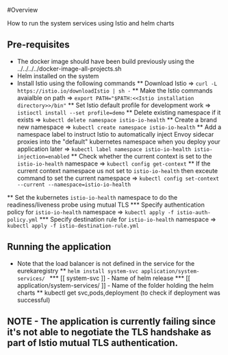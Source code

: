#Overview

How to run the system services using Istio and helm charts

## Pre-requisites

* The docker image should have been build previously using the ../../../../docker-image-all-projects.sh
* Helm installed on the system
* Install Istio using the following commands
** Download Istio => `curl -L https://istio.io/downloadIstio | sh -`
** Make the Istio commands avaialble on path => `export PATH="$PATH:<<Istio installation directory>>/bin"`
** Set Istio default profile for development work => `istioctl install --set profile=demo`
** Delete existing namespace if it exists => `kubectl delete namespace istio-io-health`
** Create a brand new namespace => `kubectl create namespace istio-io-health`
** Add a namespace label to instruct Istio to automatically inject Envoy sidecar proxies into the "default" kubernetes namespace when you deploy your application later => `kubectl label namespace istio-io-health istio-injection=enabled`
** Check whether the current context is set to the `istio-io-health` namespace => `kubectl config get-context`
** If the current context namespace us not set to `istio-io-health` then exceute command to set the current namespace => `kubectl config set-context --current --namespace=istio-io-health`

** Set the kubernetes `istio-io-health` namespace to do the readiness/liveness probe using mutual TLS
*** Specify authentication policy for `istio-io-health` namespace => `kubectl apply -f istio-auth-policy.yml`
*** Specify destination rule for `istio-io-health` namespace => `kubectl apply -f istio-destination-rule.yml`

## Running the application
* Note that the load balancer is not defined in the service for the eurekaregistry
** `helm install system-svc application/system-services/ `
*** [[ system-svc ]] - Name of helm release
*** [[ application/system-services/ ]] - Name of the folder holding the helm charts
** kubectl get svc,pods,deployment (to check if deployment was successful)

## NOTE - The application is currently failing since it's not able to negotiate the TLS handshake as part of Istio mutual TLS authentication.